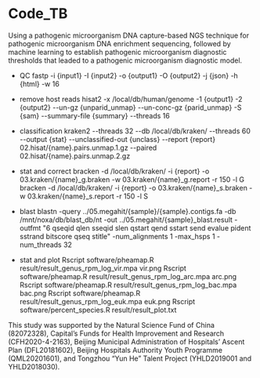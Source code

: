 # Code_TB
Using a pathogenic microorganism DNA capture-based NGS technique for pathogenic microorganism DNA enrichment sequencing, followed by machine learning to establish pathogenic microorganism diagnostic thresholds that leaded to a pathogenic microorganism diagnostic model. 

* QC
 fastp -i {input1} -I {input2} -o {output1} -O {output2} -j {json} -h {html} -w 16

* remove host reads
 hisat2 -x /local/db/human/genome -1 {output1} -2 {output2} --un-gz {unparid_unmap} --un-conc-gz {parid_unmap} -S {sam} --summary-file {summary} --threads 16

* classification
 kraken2 --threads 32 --db /local/db/kraken/ --threads 60 --output {stat} --unclassified-out {unclass} --report {report} 02.hisat/{name}.pairs.unmap.1.gz --paired 02.hisat/{name}.pairs.unmap.2.gz

* stat and correct
bracken -d /local/db/kraken/ -i {report} -o 03.kraken/{name}_g.braken -w 03.kraken/{name}_g.report -r 150 -l G
 bracken -d /local/db/kraken/ -i {report} -o 03.kraken/{name}_s.braken -w 03.kraken/{name}_s.report -r 150 -l S

* blast
blastn -query ../05.megahit/{sample}/{sample}.contigs.fa -db /mnt/noxa/db/blast_db/nt -out ../05.megahit/{sample}_blast.result -outfmt "6 qseqid qlen sseqid slen qstart qend sstart send evalue pident sstrand bitscore qseq stitle" -num_alignments 1 -max_hsps 1 -num_threads 32

* stat and plot
Rscript software/pheamap.R result/result_genus_rpm_log_vir.mpa vir.png
Rscript software/pheamap.R result/result_genus_rpm_log_arc.mpa arc.png
Rscript software/pheamap.R result/result_genus_rpm_log_bac.mpa bac.png
Rscript software/pheamap.R result/result_genus_rpm_log_euk.mpa euk.png
Rscript software/percent_species.R result/result_plot.txt



This study was supported by the Natural Science Fund of China (82072328), Capital’s Funds for Health Improvement and Research (CFH2020-4-2163), Beijing Municipal Administration of Hospitals’ Ascent Plan (DFL20181602), Beijing Hospitals Authority Youth Programme (QML20201601), and Tongzhou “Yun He” Talent Project (YHLD2019001 and YHLD2018030).
